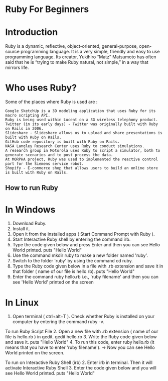 # Ruby For Beginners

# Introduction
Ruby is a dynamic, reflective, object-oriented, general-purpose, open-source programming language. It is a very simple, friendly and easy to use programming language.
Its creator, Yukihiro “Matz” Matsumoto has often said that he is “trying to make Ruby natural, not simple,” in a way that mirrors life.

# Who uses Ruby?
Some of the places where Ruby is used are :

    Google SketchUp is a 3D modeling application that uses Ruby for its macro scripting API.
    Ruby is being used within Lucent on a 3G wireless telephony product.
    Twitter (in its early days) - Twitter was originally built with Ruby on Rails in 2006.
    Slideshare - Slideshare allows us to upload and share presentations is built with Ruby on Rails.
    GitHub code repository is built with Ruby on Rails.
    NASA Langley Research Center uses Ruby to conduct simulations.
    A research group in Motorola uses Ruby to script a simulator, both to generate scenarios and to post process the data.
    At MORPHA project, Ruby was used to implemented the reactive control part for the Siemens service robot.
    Shopify - E-commerce shop that allows users to build an online store is built with Ruby on Rails.
    
## How to run Ruby

# In Windows
1. Download Ruby.
2. Install it.
3. Open it from the installed apps ( Start Command Prompt with Ruby ).
4. Start Interactive Ruby shell by entering the command irb.
5. Type the code given below and press Enter and then you can see Hello World printed.
    puts "Hello World"
4. Use the command mkdir ruby to make a new folder named 'ruby'.
5. Switch to the folder 'ruby' by using the command cd ruby.
6. Type the Ruby code given below in a file with .rb extension and save it in that folder ( name of our file is hello.rb).
    puts "Hello World"
7. Enter the command ruby hello.rb i.e., 'ruby filename' and then you can see 'Hello World' printed on the screen

# In Linux
1. Open terminal ( ctrl+alt+T ).
Check whether Ruby is installed on your computer by entering the command ruby -v.

To run Ruby Script File
2. Open a new file with .rb extension ( name of our file is hello.rb ) in gedit.
gedit hello.rb
3. Write the Ruby code given below and save it.
    puts "Hello World"
4. To run this code, enter ruby hello.rb (it means that you have to enter 'ruby filename').
 -> Now you can see Hello World printed on the screen.

To run on Interactive Ruby Shell (irb)
2. Enter irb in terminal. Then it will activate Interactive Ruby Shell
3. Enter the code given below and you will see Hello World printed.
    puts "Hello World"
